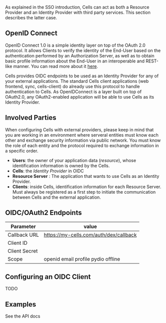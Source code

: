 As explained in the SSO introduction, Cells can act as both a Resource Provider and an Identity Provider with third party services. This section describes the latter case.

## OpenID Connect

OpenID Connect 1.0 is a simple identity layer on top of the OAuth 2.0 protocol. It allows Clients to verify the identity of the End-User based on the authentication performed by an Authorization Server, as well as to obtain basic profile information about the End-User in an interoperable and REST-like manner. You can read more about it [here](https://openid.net/connect/).

Cells provides OIDC endpoints to be used as an Identity Provider for any of your external applications. The standard Cells client applications (web frontend, sync, cells-client) do already use this protocol to handle authentication to Cells. As OpenIDConnect is a layer built on top of OAuth2.0, any OAuth2-enabled application will be able to use Cells as its Identity Provider.

## Involved Parties

When configuring Cells with external providers, please keep in mind that you are working in an environment where serveral entities must know each other and exchange security information via public network. You must know the role of each entity and the protocol required to exchange information in a specific order. 

- **Users**: the owner of your application data (_resource_), whose identification information is owned by the Cells. 
- **Cells**: the _Identity Provider_ in OIDC
- **Resource Server** : The application that wants to use Cells as an Identity Provider.
- **Clients**: inside Cells, identification information for each Resource Server. Must always be registered as a first step to initiate the communication between Cells and the external application.

## OIDC/OAuth2 Endpoints

| Parameter     | value                                  |
| ------------- | -------------------------------------- |
| Callback URL  | https://my-cells.com/auth/dex/callback |
| Client ID     |                                        |
| Client Secret |                                        |
| Scope         | openid email profile pydio offline     |

## Configuring an OIDC Client 

TODO

## Examples

See the API docs